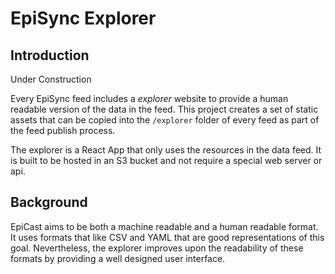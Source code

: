 # EpiSync Explorer

## Introduction

Under Construction

Every EpiSync feed includes a *explorer* website to provide a human readable version of the data in the feed. This project creates a set of static assets that can be copied into the `/explorer` folder of every feed as part of the feed publish process.

The explorer is a React App that only uses the resources in the data feed. It is built to be hosted in an S3 bucket and not require a special web server or api.

## Background

EpiCast aims to be both a machine readable and a human readable format. It uses formats that like CSV and YAML that are good representations of this goal. Nevertheless, the explorer improves upon the readability of these formats by providing a well designed user interface.
